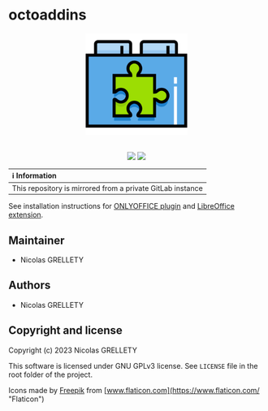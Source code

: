 # octoaddins

<p align="center">
  <img width="200" height="200" src="resources/logo.png">
  <br/><br/>
</p>

<p align="center">
  <img src="https://img.shields.io/badge/gitmoji-%20😜%20😍-FFDD67.svg">
  <img src="https://img.shields.io/badge/Changelog-gitmoji-brightgreen.svg">
</p>

| :information_source: Information |
|:-----------------------------------------------------------|
| This repository is mirrored from a private GitLab instance |

See installation instructions for [ONLYOFFICE plugin](onlyoffice/) and [LibreOffice extension](libreoffice/).

## Maintainer

- Nicolas GRELLETY

## Authors

- Nicolas GRELLETY

## Copyright and license

Copyright (c) 2023 Nicolas GRELLETY

This software is licensed under GNU GPLv3 license. See `LICENSE` file in the root folder of the project.

Icons made by [Freepik](https://www.flaticon.com/authors/freepik "Freepik") from [www.flaticon.com](https://www.flaticon.com/ "Flaticon")
